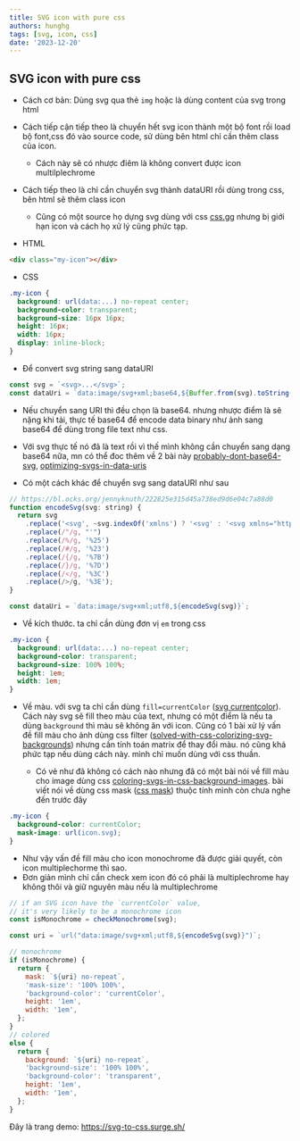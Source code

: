 ```yaml
---
title: SVG icon with pure css
authors: hunghg
tags: [svg, icon, css]
date: '2023-12-20'
---
```


## SVG icon with pure css

<!--truncate-->

- Cách cơ bản: Dùng svg qua thẻ `img` hoặc là dùng content của svg trong html

- Cách tiếp cận tiếp theo là chuyển hết svg icon thành một bộ font rồi load bộ font,css đó vào source code, sử dùng bên html chỉ cần thêm class của icon.

  - Cách này sẽ có nhược điêm là không convert được icon multilplechrome

- Cách tiếp theo là chỉ cần chuyển svg thành dataURI rồi dùng trong css, bên html sẽ thêm class icon

  - Cũng có một source họ dựng svg dùng với css [css.gg](https://css.gg/) nhưng bị giới hạn icon và cách họ xử lý cũng phức tạp.

- HTML

```html
<div class="my-icon"></div>
```

- CSS

```css
.my-icon {
  background: url(data:...) no-repeat center;
  background-color: transparent;
  background-size: 16px 16px;
  height: 16px;
  width: 16px;
  display: inline-block;
}
```

- Để convert svg string sang dataURI

```js
const svg = `<svg>...</svg>`;
const dataUri = `data:image/svg+xml;base64,${Buffer.from(svg).toString('base64')}`;
```

- Nếu chuyển sang URI thì đều chọn là base64. nhưng nhược điểm là sẽ nặng khi tải, thực tế base64 để encode data binary như ảnh sang base64 để dùng trong file text như css.

- Với svg thực tế nó đã là text rồi vì thế mình không cần chuyển sang dạng base64 nữa, mn có thể đoc thêm về 2 bài này [probably-dont-base64-svg](https://css-tricks.com/probably-dont-base64-svg/), [optimizing-svgs-in-data-uris](https://codepen.io/Tigt/post/optimizing-svgs-in-data-uris)

- Có một cách khác để chuyển svg sang dataURI như sau

```js
// https://bl.ocks.org/jennyknuth/222825e315d45a738ed9d6e04c7a88d0
function encodeSvg(svg: string) {
  return svg
    .replace('<svg', ~svg.indexOf('xmlns') ? '<svg' : '<svg xmlns="http://www.w3.org/2000/svg"')
    .replace(/"/g, "'")
    .replace(/%/g, '%25')
    .replace(/#/g, '%23')
    .replace(/{/g, '%7B')
    .replace(/}/g, '%7D')
    .replace(/</g, '%3C')
    .replace(/>/g, '%3E');
}

const dataUri = `data:image/svg+xml;utf8,${encodeSvg(svg)}`;
```

- Về kích thước. ta chỉ cần dùng đơn vị `em` trong css

```css
.my-icon {
  background: url(data:...) no-repeat center;
  background-color: transparent;
  background-size: 100% 100%;
  height: 1em;
  width: 1em;
}
```

- Về màu. với svg ta chỉ cần dùng `fill=currentColor` ([svg currentcolor](https://www.w3.org/TR/css-color-3/#currentcolor)). Cách này svg sẽ fill theo màu của text, nhưng có một điểm là nếu ta dùng `background` thì màu sẽ không ăn với icon. Cũng có 1 bài xử lý vấn đề fill màu cho ảnh dùng css filter ([solved-with-css-colorizing-svg-backgrounds](https://css-tricks.com/solved-with-css-colorizing-svg-backgrounds/)) nhưng cần tính toán matrix để thay đổi màu. nó cũng khá phức tạp nếu dùng cách này. mình chỉ muốn dùng với css thuần.

  - Có vẻ như đã không có cách nào nhưng đã có một bài nói về fill màu cho image dùng css [coloring-svgs-in-css-background-images](https://codepen.io/noahblon/post/coloring-svgs-in-css-background-images). bài viết nói về dùng css mask ([css mask](https://developer.mozilla.org/en-US/docs/Web/CSS/mask)) thuộc tính mình còn chưa nghe đến trước đây

```css
.my-icon {
  background-color: currentColor;
  mask-image: url(icon.svg);
}
```

- Như vậy vấn đề fill màu cho icon monochrome đã được giải quyết, còn icon multiplechorme thì sao.
- Đơn giản mình chỉ cần check xem icon đó có phải là multiplechrome hay không thôi và giữ nguyên màu nếu là multiplechrome

```js
// if an SVG icon have the `currentColor` value,
// it's very likely to be a monochrome icon
const isMonochrome = checkMonochrome(svg);

const uri = `url("data:image/svg+xml;utf8,${encodeSvg(svg)}")`;

// monochrome
if (isMonochrome) {
  return {
    mask: `${uri} no-repeat`,
    'mask-size': '100% 100%',
    'background-color': 'currentColor',
    height: '1em',
    width: '1em',
  };
}
// colored
else {
  return {
    background: `${uri} no-repeat`,
    'background-size': '100% 100%',
    'background-color': 'transparent',
    height: '1em',
    width: '1em',
  };
}
```

Đây là trang demo: https://svg-to-css.surge.sh/
